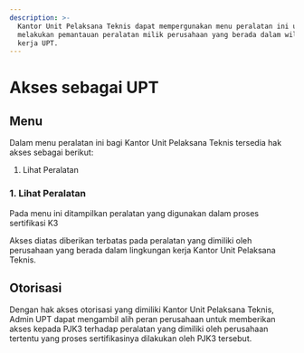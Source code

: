 ```yaml
---
description: >-
  Kantor Unit Pelaksana Teknis dapat mempergunakan menu peralatan ini untuk
  melakukan pemantauan peralatan milik perusahaan yang berada dalam wilayah
  kerja UPT.
---
```


# Akses sebagai UPT

## Menu

Dalam menu peralatan ini bagi Kantor Unit Pelaksana Teknis tersedia hak akses sebagai berikut:

1. Lihat Peralatan

### 1. Lihat Peralatan

Pada menu ini ditampilkan peralatan yang digunakan dalam proses sertifikasi K3

Akses diatas diberikan terbatas pada peralatan yang dimiliki oleh perusahaan yang berada dalam lingkungan kerja Kantor Unit Pelaksana Teknis.

## Otorisasi

Dengan hak akses otorisasi yang dimiliki Kantor Unit Pelaksana Teknis, Admin UPT dapat mengambil alih peran perusahaan untuk memberikan akses kepada PJK3 terhadap peralatan yang dimiliki oleh perusahaan tertentu yang proses sertifikasinya dilakukan oleh PJK3 tersebut.&#x20;
